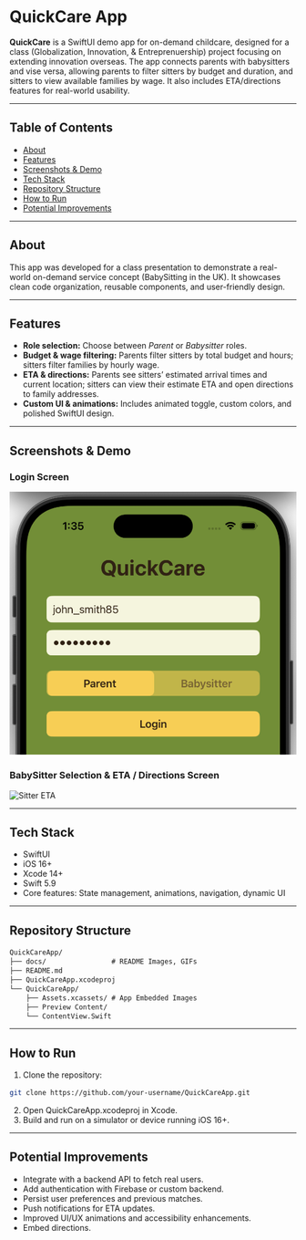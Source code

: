 # QuickCare App

**QuickCare** is a SwiftUI demo app for on-demand childcare, designed for a class (Globalization, Innovation, & Entreprenuership) project focusing on extending innovation overseas. The app connects parents with babysitters and vise versa, allowing parents to filter sitters by budget and duration, and sitters to view available families by wage. It also includes ETA/directions features for real-world usability.

---

## Table of Contents

- [About](#About)
- [Features](#Features)
- [Screenshots & Demo](#Screenshots--Demo)
- [Tech Stack](#Tech-Stack)
- [Repository Structure](#Repository-Structure)
- [How to Run](#How-to-Run)
- [Potential Improvements](#Potential-Improvements)

---

## About

This app was developed for a class presentation to demonstrate a real-world on-demand service concept (BabySitting in the UK). It showcases clean code organization, reusable components, and user-friendly design.

---

## Features

- **Role selection:** Choose between *Parent* or *Babysitter* roles.
- **Budget & wage filtering:** Parents filter sitters by total budget and hours; sitters filter families by hourly wage.
- **ETA & directions:** Parents see sitters’ estimated arrival times and current location; sitters can view their estimate ETA and open directions to family addresses.
- **Custom UI & animations:** Includes animated toggle, custom colors, and polished SwiftUI design.

---

## Screenshots & Demo

### Login Screen
![Login Screen](docs/login.png)

### BabySitter Selection & ETA / Directions Screen
![Sitter ETA](sitter_eta.gif)

---

## Tech Stack

- SwiftUI  
- iOS 16+  
- Xcode 14+  
- Swift 5.9  
- Core features: State management, animations, navigation, dynamic UI  

---

## Repository Structure
```plaintext
QuickCareApp/
├── docs/                # README Images, GIFs
├── README.md
├── QuickCareApp.xcodeproj
└── QuickCareApp/
	├── Assets.xcassets/ # App Embedded Images
	├── Preview Content/
	└── ContentView.Swift
```

---

## How to Run

1. Clone the repository:  
```bash
git clone https://github.com/your-username/QuickCareApp.git
```
2. Open QuickCareApp.xcodeproj in Xcode.
3. Build and run on a simulator or device running iOS 16+.

---

## Potential Improvements

- Integrate with a backend API to fetch real users.
- Add authentication with Firebase or custom backend.
- Persist user preferences and previous matches.
- Push notifications for ETA updates.
- Improved UI/UX animations and accessibility enhancements.
- Embed directions.
